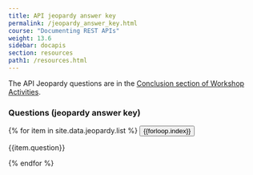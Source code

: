```yaml
---
title: API jeopardy answer key
permalink: /jeopardy_answer_key.html
course: "Documenting REST APIs"
weight: 13.6
sidebar: docapis
section: resources
path1: /resources.html
---
```


The API Jeopardy questions are in the [Conclusion section of Workshop Activities](docapis_workshop_activities.html#conclusion).

### Questions (jeopardy answer key)

{% for item in site.data.jeopardy.list %}
<button type="button" class="btn btn-danger" data-toggle="collapse" data-target="#q{{forloop.index}}">{{forloop.index}}</button>

<div id="q{{forloop.index}}" class="collapse">
<p>{{item.question}}</p>
</div>
{% endfor %}
